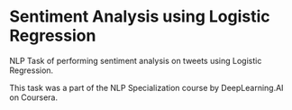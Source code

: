# Sentiment Analysis using Logistic Regression
NLP Task of performing sentiment analysis on tweets using Logistic Regression.

This task was a part of the NLP Specialization course by DeepLearning.AI on Coursera.
